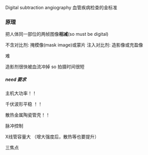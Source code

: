 Digital subtraction angiography
血管疾病检查的金标准

### 原理
把人体同一部位的两帧图像**相减**(so must be digital)

不含对比剂: 掩模像(mask image)或蒙片
注入对比剂: 造影像或充盈像


难

造影剂很快被血流冲掉
so 拍摄时间很短
##### need 要求

主机大功率！！

千伏波形平稳 ！！

散热金属陶瓷管壳！！

脉冲控制

X线管容量大 （增大强度后，散热等也要提升）

三焦点
